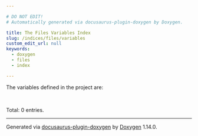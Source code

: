 ```yaml
---

# DO NOT EDIT!
# Automatically generated via docusaurus-plugin-doxygen by Doxygen.

title: The Files Variables Index
slug: /indices/files/variables
custom_edit_url: null
keywords:
  - doxygen
  - files
  - index

---
```


<div class="doxyPage">

<p>The variables defined in the project are:</p>
<br/>
<p>Total: 0 entries.</p>

<hr/>

<p class="doxyGeneratedBy">Generated via <a href="https://github.com/xpack/docusaurus-plugin-doxygen">docusaurus-plugin-doxygen</a> by <a href="https://www.doxygen.nl">Doxygen</a> 1.14.0.</p>

</div>
